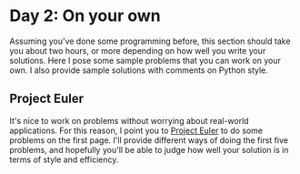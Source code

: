 # Day 2: On your own

Assuming you've done some programming before, this section should take you
about two hours, or more depending on how well you write your solutions. Here
I pose some sample problems that you can work on your own. I also provide
sample solutions with comments on Python style.


## Project Euler
It's nice to work on problems without worrying about real-world applications.
For this reason, I point you to
[Project Euler](https://projecteuler.net/archives) to do some problems on the
first page. I'll provide different ways of doing the first five problems, and
hopefully you'll be able to judge how well your solution is in terms of style
and efficiency.
